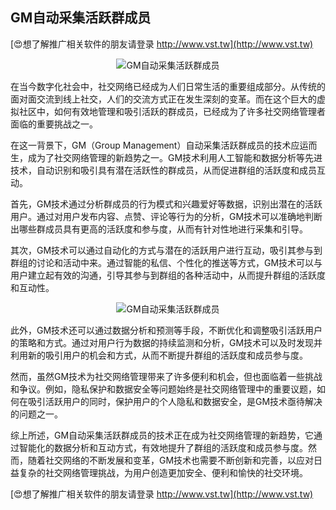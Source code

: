 ## **GM自动采集活跃群成员**

[😍想了解推广相关软件的朋友请登录 http://www.vst.tw](http://www.vst.tw)

 <center><img src="https://vst.tw/MP4/tuiguang/png/5.png" alt="GM自动采集活跃群成员"></center>

在当今数字化社会中，社交网络已经成为人们日常生活的重要组成部分。从传统的面对面交流到线上社交，人们的交流方式正在发生深刻的变革。而在这个巨大的虚拟社区中，如何有效地管理和吸引活跃的群成员，已经成为了许多社交网络管理者面临的重要挑战之一。

在这一背景下，GM（Group Management）自动采集活跃群成员的技术应运而生，成为了社交网络管理的新趋势之一。GM技术利用人工智能和数据分析等先进技术，自动识别和吸引具有潜在活跃性的群成员，从而促进群组的活跃度和成员互动。

首先，GM技术通过分析群成员的行为模式和兴趣爱好等数据，识别出潜在的活跃用户。通过对用户发布内容、点赞、评论等行为的分析，GM技术可以准确地判断出哪些群成员具有更高的活跃度和参与度，从而有针对性地进行采集和引导。

其次，GM技术可以通过自动化的方式与潜在的活跃用户进行互动，吸引其参与到群组的讨论和活动中来。通过智能的私信、个性化的推送等方式，GM技术可以与用户建立起有效的沟通，引导其参与到群组的各种活动中，从而提升群组的活跃度和互动性。

 <center><img src="https://vst.tw/MP4/tuiguang/png/3.png" alt="GM自动采集活跃群成员"></center>

此外，GM技术还可以通过数据分析和预测等手段，不断优化和调整吸引活跃用户的策略和方式。通过对用户行为数据的持续监测和分析，GM技术可以及时发现并利用新的吸引用户的机会和方式，从而不断提升群组的活跃度和成员参与度。

然而，虽然GM技术为社交网络管理带来了许多便利和机会，但也面临着一些挑战和争议。例如，隐私保护和数据安全等问题始终是社交网络管理中的重要议题，如何在吸引活跃用户的同时，保护用户的个人隐私和数据安全，是GM技术亟待解决的问题之一。

综上所述，GM自动采集活跃群成员的技术正在成为社交网络管理的新趋势，它通过智能化的数据分析和互动方式，有效地提升了群组的活跃度和成员参与度。然而，随着社交网络的不断发展和变革，GM技术也需要不断创新和完善，以应对日益复杂的社交网络管理挑战，为用户创造更加安全、便利和愉快的社交环境。

[😍想了解推广相关软件的朋友请登录 http://www.vst.tw](http://www.vst.tw)



